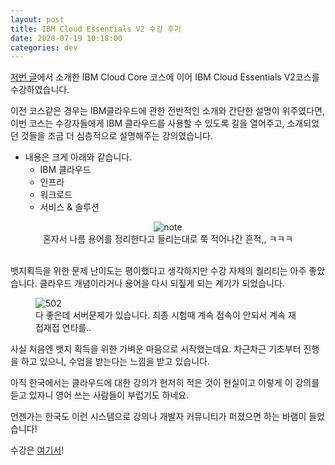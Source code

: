 ```yaml
---
layout: post
title: IBM Cloud Essentials V2 수강 후기
date: 2020-07-19 10:18:00
categories: dev
---
```


[저번 글](http://localhost/ibm-keulraudeoseue-jiweonhada/)에서 소개한 IBM Cloud Core 코스에 이어 IBM Cloud Essentials V2코스를 수강하였습니다.

이전 코스같은 경우는 IBM클라우드에 관한 전반적인 소개와 간단한 설명이 위주였다면, 이번 코스는 수강자들에게 IBM 클라우드를 사용할 수 있도록 길을 열어주고, 소개되었던 것들을 조금 더 심층적으로 설명해주는 강의였습니다.

- 내용은 크게 아래와 같습니다.
  - IBM 클라우드
  - 인프라
  - 워크로드
  - 서비스 & 솔루션

<center>
    <figure>
        <img src="http://localhost/content/images/2020/07/cloud.png" title="note"> 
        <figcaption>혼자서 나름 용어를 정리한다고 들리는대로 쭉 적어나간 흔적,, ㅋㅋㅋ</figcaption>
    </figure>
</center>

<br>
뱃지획득을 위한 문제 난이도는 평이했다고 생각하지만 수강 자체의 퀄리티는 아주 좋았습니다.
클라우드 개념이라거나 용어을 다시 되짚게 되는 계기가 되었습니다.

<figure>
    <img src="http://localhost/content/images/2020/07/404.png" title="502">    
    <figcaption>다 좋은데 서버문제가 있습니다.
        최종 시험때 계속 접속이 안되서 계속 재접재접 연타를..</figcaption>
</figure>


사실 처음엔 뱃지 획득을 위한 가벼운 마음으로 시작했는데요.
차근차근 기초부터 진행을 하고 있으니, 
수업을 받는다는 느낌을 받고 있습니다. 

아직 한국에서는 클라우드에 대한 강의가 현저히 적은 것이 현실이고
이렇게 이 강의를 듣고 있자니 영어 쓰는 사람들이 부럽기도 하네요.

언젠가는 한국도 이런 시스템으로 강의나 개발자 커뮤니티가 퍼졌으면 하는 바램이 들었습니다!



수강은 [여기서](https://cognitiveclass.ai/courses/ibm-cloud-essentials)!